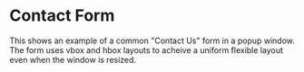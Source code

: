 # Contact Form #

This shows an example of a common "Contact Us" form in a popup window. The form uses vbox and hbox layouts to acheive a uniform flexible layout even when the window is resized.
